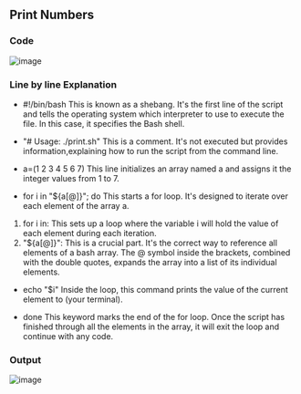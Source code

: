 ## Print Numbers

### Code
![image](<Screenshot from 2025-09-24 10-09-11.png>)

### Line by line Explanation

- #!/bin/bash
This is known as a shebang. It's the first line of the script and tells the operating system which interpreter to use to execute the file. In this case, it specifies the Bash shell.

- "# Usage: ./print.sh"
This is a comment. It's not executed but provides information,explaining how to run the script from the command line.

- a=(1 2 3 4 5 6 7)
This line initializes an array named a and assigns it the integer values from 1 to 7.

- for i in "${a[@]}"; do
This starts a for loop. It's designed to iterate over each element of the array a.
1. for i in: This sets up a loop where the variable i will hold the value of each element during each iteration.
2. "${a[@]}": This is a crucial part. It's the correct way to reference all elements of a bash array. The @ symbol inside the brackets, combined with the double quotes, expands the array into a list of its individual elements.

- echo "$i"
Inside the loop, this command prints the value of the current element to (your terminal).

-  done
This keyword marks the end of the for loop. Once the script has finished through all the elements in the array, it will exit the loop and continue with any code.

### Output
![image](<Screenshot from 2025-09-24 10-08-11.png>)






